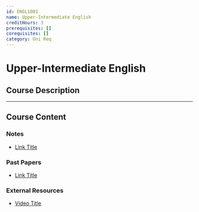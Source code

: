 ```yaml
---
id: ENGL1001
name: Upper-Intermediate English
creditHours: 3
prerequisites: []
corequisites: []
category: Uni Req
---
```


# Upper-Intermediate English

## Course Description
<Description>

---

## Course Content

### Notes
- [Link Title](https://link.com)

### Past Papers
- [Link Title](https://link.com)

### External Resources
- [Video Title](https://link.com)
